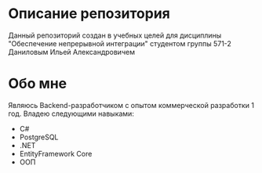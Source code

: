 ﻿# Описание репозитория
Данный репозиторий создан в учебных целей для дисциплины "Обеспечение непрерывной интеграции" студентом группы 571-2 Даниловым Ильей Александровичем

# Обо мне
Являюсь Backend-разработчиком с опытом коммерческой разработки 1 год. Владею следующими навыками:
- C#
- PostgreSQL
- .NET
- EntityFramework Core
- ООП